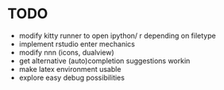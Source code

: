 # TODO

- modify kitty runner to open ipython/ r depending on filetype
- implement rstudio <C> enter mechanics
- modify nnn (icons, dualview)
- get alternative (auto)completion suggestions workin
- make latex environment usable
- explore easy debug possibilities

